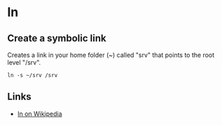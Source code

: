 # ln

## Create a symbolic link

Creates a link in your home folder (~) called "srv" that points to the
root level "/srv".

	ln -s ~/srv /srv


## Links

- [ln on Wikipedia](http://en.wikipedia.org/wiki/Ln_%28Unix%29)

